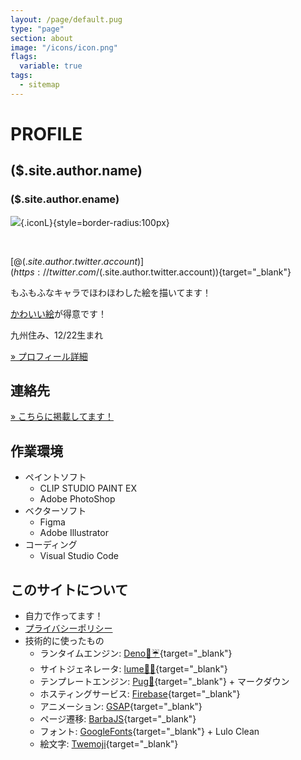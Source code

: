 ```yaml
---
layout: /page/default.pug
type: "page"
section: about
image: "/icons/icon.png"
flags:
  variable: true
tags:
  - sitemap
---
```


# PROFILE

## ($.site.author.name)
### ($.site.author.ename)

![](($.image)){.iconL}{style=border-radius:100px}

<br>

[@($.site.author.twitter.account)](https://twitter.com/($.site.author.twitter.account)){target="_blank"}

もふもふなキャラでほわほわした絵を描いてます！

[かわいい絵](/gallery)が得意です！

九州住み、12/22生まれ​

[» プロフィール詳細](/about/profcard)

## 連絡先
[» こちらに掲載してます！](/about/contact)

## 作業環境
- ペイントソフト
  - CLIP STUDIO PAINT EX
  - Adobe PhotoShop
- ベクターソフト
  - Figma
  - Adobe Illustrator
- コーディング
  - Visual Studio Code

## このサイトについて
- 自力で作ってます！
- [プライバシーポリシー](privacy)
- 技術的に使ったもの
  - ランタイムエンジン: [Deno🐍☔](https://deno.com/runtime){target="_blank"}
  - サイトジェネレータ: [lume🐍🔥](https://lume.land/){target="_blank"}
  - テンプレートエンジン: [Pug🐶](https://pugjs.org/api/getting-started.html){target="_blank"} + マークダウン
  - ホスティングサービス: [Firebase](https://firebase.google.com/){target="_blank"}
  - アニメーション: [GSAP](https://greensock.com/gsap/){target="_blank"}
  - ページ遷移: [BarbaJS](https://barba.js.org/){target="_blank"}
  - フォント: [GoogleFonts](https://fonts.google.com/){target="_blank"} + Lulo Clean
  - 絵文字: [Twemoji](https://twemoji.twitter.com/){target="_blank"}
